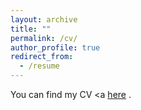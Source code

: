 ```yaml
---
layout: archive
title: ""
permalink: /cv/
author_profile: true
redirect_from:
  - /resume
---
```


You can find my CV <a [here](/files/CV_Adolfo_Fuentes.pdf) </a>.
